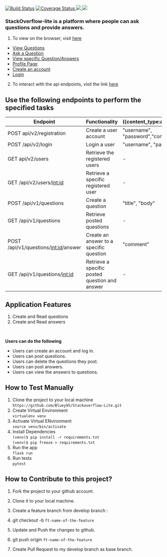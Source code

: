 [![Build Status](https://travis-ci.org/Bluey95/Stackoverflow-Lite.svg?branch=develop)](https://travis-ci.org/Bluey95/Stackoverflow-Lite)  [![Coverage Status](https://coveralls.io/repos/github/Bluey95/Stackoverflow-Lite/badge.svg?branch=develop)](https://coveralls.io/github/Bluey95/Stackoverflow-Lite?branch=develop)<a href="https://codeclimate.com/github/codeclimate/codeclimate/maintainability">  <img src="https://api.codeclimate.com/v1/badges/a99a88d28ad37a79dbf6/maintainability" /></a><a href="https://codeclimate.com/github/codeclimate/codeclimate/test_coverage">  <img src="https://api.codeclimate.com/v1/badges/a99a88d28ad37a79dbf6/test_coverage" /></a>

### StackOverflow-lite is a platform where people can ask questions and provide answers. 

1. To view on the browser, visit [here](https://bluey95.github.io/Stackoverflow-Lite/)
* [View Questions](https://bluey95.github.io/Stackoverflow-Lite/)
* [Ask a Question](https://bluey95.github.io/Stackoverflow-Lite/userask.html)
* [View specific Question/Answers](https://bluey95.github.io/Stackoverflow-Lite/viewquestions.html)
* [Profile Page](https://bluey95.github.io/Stackoverflow-Lite/profile.html)
* [Create an account](https://bluey95.github.io/Stackoverflow-Lite/signup.html)
* [Login](https://bluey95.github.io/Stackoverflow-Lite/signin.html)




2. To interact with the api endpoints, visit the link [here]()<br>

## Use the following endpoints to perform the specified tasks
		 
| 	Endpoint                              | Functionality                                  |({content_type:application/json}    |                  
| ----------------------------------------| -----------------------------------------------|------------------------------------|
| POST api/v2/registration                | Create a user account                          |"username", "password","confirmpass"|          
| POST /api/v2/login                      | Login a user                                   |"username", "password"              |
| GET api/v2/users                        | Retrieve the registered users                  |-                                   |
| GET /api/v2/users/<int:id>              | Retrieve a specific registered user            |-                                   |
| POST /api/v1/questions                  | Create a question                              |"title", "body"                     |
| GET /api/v1/questions                   | Retrieve posted questions                      |-                                   |
| POST /api/v1/questions/<int:id>/answer  | Create an answer to a specific question        |"comment"                           |
| GET /api/v1/questions/<int:id>          | Retrieve a specific posted question and answer |-                                   |

		 

## Application Features

1. Create and Read questions
2. Create and Read answers

<br>

**Users can do the following**

* Users can create an account and log in.
* Users can post questions.
* Users can delete the questions they post.
* Users can post answers.
* Users can view the answers to questions. 

## How to Test Manually
1. Clone the project to your local machine <br>
		`https://github.com/Bluey95/Stackoverflow-Lite.git`
2. Create Virtual Environment <br>
		`virtualenv venv`
3. Activate Virtual ENvironment<br>
		`source venv/bin/activate`
4. Install Dependencies<br>
		`(venv)$ pip install -r requirements.txt` <br>
		`(venv)$ pip freeze > requirements.txt` <br>
5. Run the app <br>
		`flask run`<br>
6. Run tests <br>
		`pytest`
		<br>
## How to Contribute to this project?

1. Fork the project to your github account.

2. Clone it to your local machine.

3. Create a feature branch from develop branch :

4. git checkout -b `ft-name-of-the-feature`

5. Update and Push the changes to github.

6. git push origin `ft-name-of-the-feature`

7. Create Pull Request to my develop branch as base branch.




